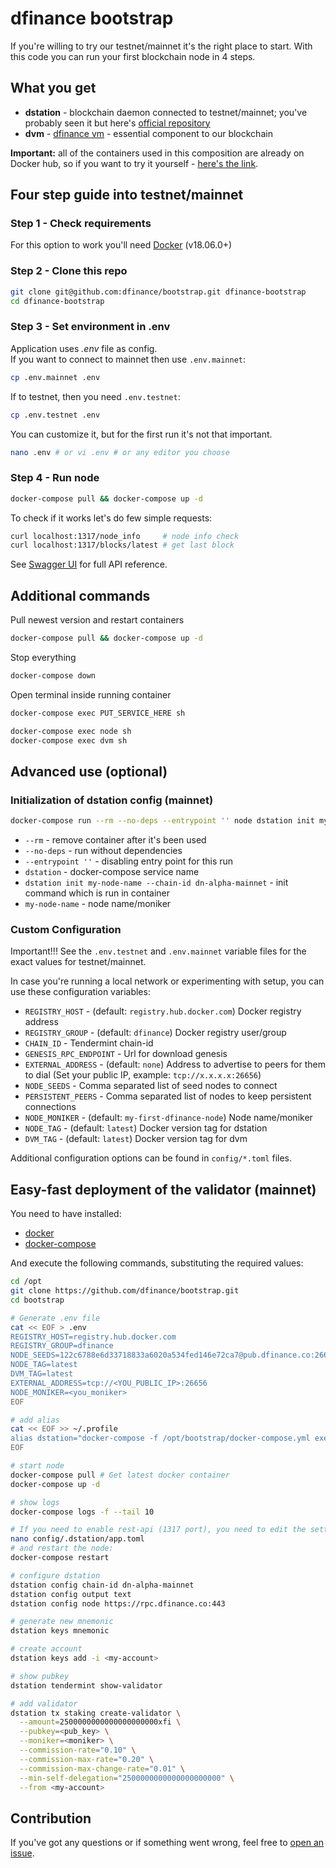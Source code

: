 # dfinance bootstrap

If you're willing to try our testnet/mainnet it's the right place to start. With this code you can run your first blockchain node in 4 steps.

## What you get

- **dstation** - blockchain daemon connected to testnet/mainnet; you've probably seen it but here's [official repository](https://github.com/dfinance/dstation)
- **dvm** - [dfinance vm](https://github.com/dfinance/dvm) - essential component to our blockchain

**Important:** all of the containers used in this composition are already on Docker hub, so if you want to try it yourself - [here's the link](https://hub.docker.com/u/dfinance).

## Four step guide into testnet/mainnet

### Step 1 - Check requirements

For this option to work you'll need [Docker](https://www.docker.com/products/docker-desktop) (v18.06.0+)

### Step 2 - Clone this repo

```bash
git clone git@github.com:dfinance/bootstrap.git dfinance-bootstrap
cd dfinance-bootstrap
```

### Step 3 - Set environment in .env

Application uses *.env* file as config.  
If you want to connect to mainnet then use `.env.mainnet`:
```bash
cp .env.mainnet .env
```
If to testnet, then you need `.env.testnet`:
```bash
cp .env.testnet .env
```
You can customize it, but for the first run it's not that important.
```bash
nano .env # or vi .env # or any editor you choose
```

### Step 4 - Run node

```bash
docker-compose pull && docker-compose up -d
```

To check if it works let's do few simple requests:

```bash
curl localhost:1317/node_info     # node info check
curl localhost:1317/blocks/latest # get last block
```

See [Swagger UI](https://swagger.dfinance.co) for full API reference.

## Additional commands

Pull newest version and restart containers

```bash
docker-compose pull && docker-compose up -d
```

Stop everything

```bash
docker-compose down
```

Open terminal inside running container

```bash
docker-compose exec PUT_SERVICE_HERE sh

docker-compose exec node sh
docker-compose exec dvm sh
```

## Advanced use (optional)

### Initialization of dstation config (mainnet)

```sh
docker-compose run --rm --no-deps --entrypoint '' node dstation init my-node-name --chain-id dn-alpha-mainnet
```

- `--rm` - remove container after it's been used
- `--no-deps` - run without dependencies
- `--entrypoint ''` - disabling entry point for this run
- `dstation` - docker-compose service name
- `dstation init my-node-name --chain-id dn-alpha-mainnet` - init command which is run in container
- `my-node-name` - node name/moniker

### Custom Configuration
Important!!! See the `.env.testnet` and `.env.mainnet` variable files for the exact values for testnet/mainnet.  

In case you're running a local network or experimenting with setup, you can use these configuration variables:

- `REGISTRY_HOST` - (default: `registry.hub.docker.com`) Docker registry address
- `REGISTRY_GROUP` - (default: `dfinance`) Docker registry user/group
- `CHAIN_ID` - Tendermint chain-id
- `GENESIS_RPC_ENDPOINT` - Url for download genesis
- `EXTERNAL_ADDRESS` - (default: `none`) Address to advertise to peers for them to dial (Set your public IP, example: `tcp://x.x.x.x:26656`)
- `NODE_SEEDS` - Comma separated list of seed nodes to connect
- `PERSISTENT_PEERS` - Comma separated list of nodes to keep persistent connections
- `NODE_MONIKER` - (default: `my-first-dfinance-node`) Node name/moniker
- `NODE_TAG` - (default: `latest`)  Docker version tag for dstation
- `DVM_TAG` - (default: `latest`) Docker version tag for dvm

Additional configuration options can be found in `config/*.toml` files.

## Easy-fast deployment of the validator (mainnet)
You need to have installed:
- [docker](https://docs.docker.com/engine/install/)
- [docker-compose](https://docs.docker.com/compose/install/)

And execute the following commands, substituting the required values:

```sh
cd /opt
git clone https://github.com/dfinance/bootstrap.git
cd bootstrap

# Generate .env file
cat << EOF > .env
REGISTRY_HOST=registry.hub.docker.com
REGISTRY_GROUP=dfinance
NODE_SEEDS=122c6788e6d33718833a6020a534fed146e72ca7@pub.dfinance.co:26656,e12f9bdb7d4490b00743017807327f6172c98b32@pub2.dfinance.co:26656
NODE_TAG=latest
DVM_TAG=latest
EXTERNAL_ADDRESS=tcp://<YOU_PUBLIC_IP>:26656
NODE_MONIKER=<you_moniker>
EOF

# add alias
cat << EOF >> ~/.profile
alias dstation="docker-compose -f /opt/bootstrap/docker-compose.yml exec node dstation"
EOF

# start node
docker-compose pull	# Get latest docker container
docker-compose up -d

# show logs
docker-compose logs -f --tail 10

# If you need to enable rest-api (1317 port), you need to edit the settings file (note, the configuration files appear after the first launch):
nano config/.dstation/app.toml
# and restart the node:
docker-compose restart

# configure dstation
dstation config chain-id dn-alpha-mainnet
dstation config output text
dstation config node https://rpc.dfinance.co:443

# generate new mnemonic
dstation keys mnemonic

# create account
dstation keys add -i <my-account>

# show pubkey
dstation tendermint show-validator

# add validator
dstation tx staking create-validator \
  --amount=2500000000000000000000xfi \
  --pubkey=<pub_key> \
  --moniker=<moniker> \
  --commission-rate="0.10" \
  --commission-max-rate="0.20" \
  --commission-max-change-rate="0.01" \
  --min-self-delegation="2500000000000000000000" \
  --from <my-account>
```

## Contribution

If you've got any questions or if something went wrong, feel free to [open an issue](https://github.com/dfinance/bootstrap/issues/new).

